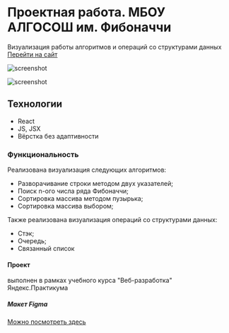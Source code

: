# Проектная работа. МБОУ АЛГОСОШ им. Фибоначчи
Визуализация работы алгоритмов и операций со структурами данных [Перейти на сайт](https://r2u1s.github.io/react-burger/) 

![screenshot](https://github.com/R2u1s/algososh/tree/month-12/step-1/src/images/screen2.jpg)

![screenshot](https://github.com/R2u1s/algososh/tree/month-12/step-1/src/images/screen1.jpg)

## Технологии
* React
* JS, JSX
* Вёрстка без адаптивности
### Функциональность
Реализована визуализация следующих алгоритмов:
* Разворачивание строки методом двух указателей;
* Поиск n-ого числа ряда Фибоначчи;
* Сортировка массива методом пузырька;
* Сортировка массива выбором;

Также реализована визуализация операций со структурами данных:
* Стэк;
* Очередь;
* Связанный список
#### Проект
выполнен в рамках учебного курса "Веб-разработка" Яндекс.Практикума
##### Макет Figma
[Можно посмотреть здесь](https://www.figma.com/file/RIkypcTQN5d37g7RRTFid0/Algososh_external_link?node-id=0%3A1)